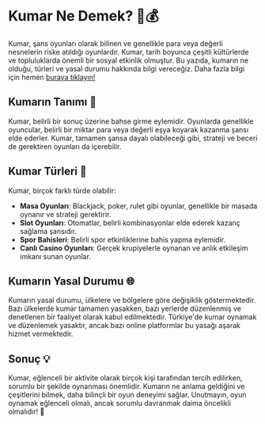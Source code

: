 # Kumar Ne Demek? 🎲💰

Kumar, şans oyunları olarak bilinen ve genellikle para veya değerli nesnelerin riske atıldığı oyunlardır. Kumar, tarih boyunca çeşitli kültürlerde ve topluluklarda önemli bir sosyal etkinlik olmuştur. Bu yazıda, kumarın ne olduğu, türleri ve yasal durumu hakkında bilgi vereceğiz. Daha fazla bilgi için hemen [buraya tıklayın!](https://casinotr.link/gWCRZ4)

## Kumarın Tanımı 🤔

Kumar, belirli bir sonuç üzerine bahse girme eylemidir. Oyunlarda genellikle oyuncular, belirli bir miktar para veya değerli eşya koyarak kazanma şansı elde ederler. Kumar, tamamen şansa dayalı olabileceği gibi, strateji ve beceri de gerektiren oyunları da içerebilir.

## Kumar Türleri 🎉

Kumar, birçok farklı türde olabilir:

- **Masa Oyunları**: Blackjack, poker, rulet gibi oyunlar, genellikle bir masada oynanır ve strateji gerektirir.
- **Slot Oyunları**: Otomatlar, belirli kombinasyonlar elde ederek kazanç sağlama şansıdır.
- **Spor Bahisleri**: Belirli spor etkinliklerine bahis yapma eylemidir.
- **Canlı Casino Oyunları**: Gerçek krupiyelerle oynanan ve anlık etkileşim imkanı sunan oyunlar.

## Kumarın Yasal Durumu 🌐

Kumarın yasal durumu, ülkelere ve bölgelere göre değişiklik göstermektedir. Bazı ülkelerde kumar tamamen yasakken, bazı yerlerde düzenlenmiş ve denetlenen bir faaliyet olarak kabul edilmektedir. Türkiye'de kumar oynamak ve düzenlemek yasaktır, ancak bazı online platformlar bu yasağı aşarak hizmet vermektedir.

## Sonuç 💡

Kumar, eğlenceli bir aktivite olarak birçok kişi tarafından tercih edilirken, sorumlu bir şekilde oynanması önemlidir. Kumarın ne anlama geldiğini ve çeşitlerini bilmek, daha bilinçli bir oyun deneyimi sağlar. Unutmayın, oyun oynamak eğlenceli olmalı, ancak sorumlu davranmak daima öncelikli olmalıdır! 🎊
